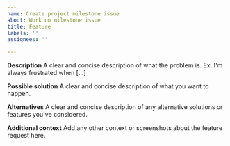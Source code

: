```yaml
---
name: Create project milestone issue
about: Work on milestone issue
title: Feature
labels: ''
assignees: ''

---
```


**Description**
A clear and concise description of what the problem is. Ex. I'm always frustrated when [...]

**Possible solution**
A clear and concise description of what you want to happen.

**Alternatives**
A clear and concise description of any alternative solutions or features you've considered.

**Additional context**
Add any other context or screenshots about the feature request here.

